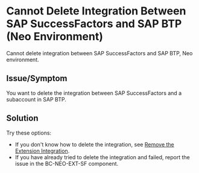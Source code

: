 <!-- loio1e8ffb97f0474985842aa35037da1df7 -->

# Cannot Delete Integration Between SAP SuccessFactors and SAP BTP \(Neo Environment\)

Cannot delete integration between SAP SuccessFactors and SAP BTP, Neo environment.



<a name="loio1e8ffb97f0474985842aa35037da1df7__section_fxj_4g2_2cc"/>

## Issue/Symptom

You want to delete the integration between SAP SuccessFactors and a subaccount in SAP BTP.



<a name="loio1e8ffb97f0474985842aa35037da1df7__section_bfd_tg2_2cc"/>

## Solution

Try these options:

-   If you don't know how to delete the integration, see [Remove the Extension Integration](https://help.sap.com/docs/BTP/ea72206b834e4ace9cd834feed6c0e09/e73bc61d0f5d463d82da4a7ee47da192.html?version=Cloud).
-   If you have already tried to delete the integration and failed, report the issue in the BC-NEO-EXT-SF component.

